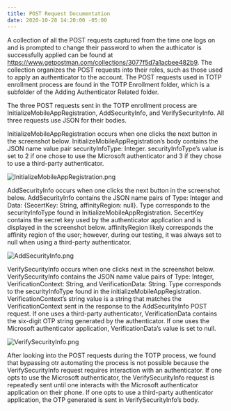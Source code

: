 ```yaml
---
title: POST Request Documentation
date: 2020-10-28 14:20:00 -05:00
---
```


A collection of all the POST requests captured from the time one logs on and is prompted to change their password to when the authicator is successfully applied can be found at https://www.getpostman.com/collections/3077f5d7a1acbee482b9. The collection organizes the POST requests into their roles, such as those used to apply an authenticator to the account. The POST requests used in TOTP enrollment process are found in the TOTP Enrollment folder, which is a subfolder of the Adding Authenticator Related folder.  

The three POST requests sent in the TOTP enrollment process are InitializeMobileAppRegistration, AddSecurityInfo, and VerifySecurityInfo. All three requests use JSON for their bodies. 

InitializeMobileAppRegistration occurs when one clicks the next button in the screenshot below. InitializeMobileAppRegistration’s body contains the JSON name value pair securityInfoType: Integer. securityInfoType’s value is set to 2 if one chose to use the Microsoft authenticator and 3 if they chose to use a third-party authenticator.

![InitializeMobileAppRegistration.png](/uploads/InitializeMobileAppRegistration.png)

AddSecurityInfo occurs when one clicks the next button in the screenshot below. AddSecurityInfo contains the JSON name pairs of Type: Integer and Data: {SecertKey: String, affinityRegion: null}. Type corresponds to the securityInfoType found in InitializeMobileAppRegistration. SecertKey contains the secret key used by the authenticator application and is displayed in the screenshot below. affinityRegion likely corresponds the affinity region of the user; however, during our testing, it was always set to null when using a third-party authenticator.

![AddSecurityInfo.png](/uploads/AddSecurityInfo.png)

VerifySecurityInfo occurs when one clicks next in the screenshot below. VerifySecurityInfo contains the JSON name value pairs of Type: Integer, VerificationContext: String, and VerificationData: String. Type corresponds to the securityInfoType found in the initializeMobileAppRegistration.  VerificationContext’s string value is a string that matches the VerificationContext sent in the response to the AddSecurityInfo POST request. If one uses a third-party authenticator, VerificationData contains the six-digit OTP string generated by the authenticator. If one uses the Microsoft authenticator application, VerificationData’s value is set to null. 

![VerifySecurityInfo.png](/uploads/VerifySecurityInfo.png)

After looking into the POST requests during the TOTP process, we found that bypassing otr automating the process is not possible because the VerifySecurityInfo request requires interaction with an authenticator. If one opts to use the Microsoft authenticator, the VerifySecurityInfo request is repeatedly sent until one interacts with the Microsoft authenticator application on their phone. If one opts to use a third-party authenticator application, the OTP generated is sent in VerifySecurityInfo’s body.
